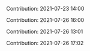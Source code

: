 Contribution: 2021-07-23 14:00

Contribution: 2021-07-26 16:00

Contribution: 2021-07-26 13:01

Contribution: 2021-07-26 17:02

